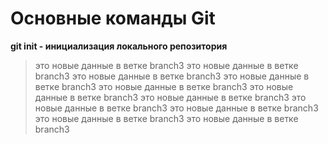 # Основные команды Git
**git init - инициализация локального репозитория**


>это новые данные в ветке branch3
>это новые данные в ветке branch3
>это новые данные в ветке branch3
>это новые данные в ветке branch3
>это новые данные в ветке branch3
>это новые данные в ветке branch3
>это новые данные в ветке branch3
>это новые данные в ветке branch3
>это новые данные в ветке branch3
>это новые данные в ветке branch3
>это новые данные в ветке branch3

